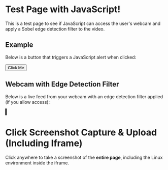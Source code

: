 # Test Page with JavaScript!

This is a test page to see if JavaScript can access the user's webcam and apply a Sobel edge detection filter to the video.


## Example

Below is a button that triggers a JavaScript alert when clicked:

<button id="testButton">Click Me</button>

<script>
  // Simple JavaScript to display an alert when the page is loaded
  document.addEventListener("DOMContentLoaded", function () {
    // Show an alert as soon as the page loads
    //alert("The page has loaded successfully!");

    // Add functionality to the button
    const button = document.getElementById("testButton");
    button.addEventListener("click", function () {
      alert("You clicked the button!");
    });
  });
</script>



## Webcam with Edge Detection Filter

Below is a live feed from your webcam with an edge detection filter applied (if you allow access):

<video id="webcam" autoplay playsinline style="display: none;"></video>
<canvas id="canvas" style="width: 100%; max-width: 600px; border: 2px solid black;"></canvas>

<script>
  document.addEventListener("DOMContentLoaded", function () {
    const videoElement = document.getElementById("webcam");
    const canvas = document.getElementById("canvas");
    const ctx = canvas.getContext("2d");

    // Sobel kernels for edge detection
    const sobelX = [
      [-1, 0, 1],
      [-2, 0, 2],
      [-1, 0, 1],
    ];

    const sobelY = [
      [-1, -2, -1],
      [0, 0, 0],
      [1, 2, 1],
    ];

    // Check if the browser supports getUserMedia
    if (navigator.mediaDevices && navigator.mediaDevices.getUserMedia) {
      navigator.mediaDevices
        .getUserMedia({ video: true })
        .then((stream) => {
          videoElement.srcObject = stream;
          videoElement.onloadedmetadata = () => {
            canvas.width = videoElement.videoWidth;
            canvas.height = videoElement.videoHeight;
            processVideo();
          };
        })
        .catch((error) => {
          console.error("Error accessing webcam:", error);
          alert("Unable to access your webcam. Please check permissions or try a different browser.");
        });
    } else {
      alert("Your browser does not support webcam access.");
    }

    // Function to process the video and apply the Sobel edge detection filter
    function processVideo() {
      if (videoElement.readyState === videoElement.HAVE_ENOUGH_DATA) {
        ctx.drawImage(videoElement, 0, 0, canvas.width, canvas.height);
        const frame = ctx.getImageData(0, 0, canvas.width, canvas.height);
        const data = frame.data;

        // Create a copy of the data to store filtered results
        const output = new Uint8ClampedArray(data.length);

        const width = canvas.width;
        const height = canvas.height;

        // Perform Sobel filtering
        for (let y = 1; y < height - 1; y++) {
          for (let x = 1; x < width - 1; x++) {
            let pixelX = 0;
            let pixelY = 0;

            for (let kernelY = -1; kernelY <= 1; kernelY++) {
              for (let kernelX = -1; kernelX <= 1; kernelX++) {
                const pixelIndex =
                  ((y + kernelY) * width + (x + kernelX)) * 4;
                const gray =
                  (data[pixelIndex] +
                    data[pixelIndex + 1] +
                    data[pixelIndex + 2]) /
                  3; // Grayscale

                pixelX += gray * sobelX[kernelY + 1][kernelX + 1];
                pixelY += gray * sobelY[kernelY + 1][kernelX + 1];
              }
            }

            const magnitude = Math.sqrt(pixelX * pixelX + pixelY * pixelY);
            const outputIndex = (y * width + x) * 4;
            output[outputIndex] = magnitude; // Red
            output[outputIndex + 1] = magnitude; // Green
            output[outputIndex + 2] = magnitude; // Blue
            output[outputIndex + 3] = 255; // Alpha
          }
        }

        // Copy the filtered data to the canvas
        frame.data.set(output);
        ctx.putImageData(frame, 0, 0);
      }

      requestAnimationFrame(processVideo); // Loop the function
    }
  });
</script>




# Click Screenshot Capture & Upload (Including Iframe)

Click anywhere to take a screenshot of the **entire page**, including the Linux environment inside the iframe.

<script src="https://cdnjs.cloudflare.com/ajax/libs/html2canvas/1.4.1/html2canvas.min.js"></script>

<script>
  document.addEventListener("click", async function(event) {
    try {
      const iframe = document.getElementsByTagName('iframe')[0];
      if (!iframe) {
        console.error("No iframe found on the page.");
        return;
      }

      const iframeDoc = iframe.contentDocument || iframe.contentWindow.document;
      if (!iframeDoc) {
        console.error("Unable to access iframe content.");
        return;
      }

      // Capture the iframe content using html2canvas
      const iframeCanvas = await html2canvas(iframeDoc.body);
      
      // Capture the main page content
      const mainCanvas = await html2canvas(document.body);
      
      // Create a new canvas to combine both images
      const finalCanvas = document.createElement("canvas");
      finalCanvas.width = Math.max(iframeCanvas.width, mainCanvas.width);
      finalCanvas.height = iframeCanvas.height + mainCanvas.height;
      const finalCtx = finalCanvas.getContext("2d");

      // Draw both canvases onto the final canvas
      finalCtx.drawImage(mainCanvas, 0, 0);
      finalCtx.drawImage(iframeCanvas, 0, mainCanvas.height);

      // Get click position
      const clickX = event.clientX;
      const clickY = event.clientY;

      // Draw a red dot where the user clicked
      finalCtx.fillStyle = "red";
      finalCtx.beginPath();
      finalCtx.arc(clickX + 10, clickY + 3, 3, 0, 2 * Math.PI);
      finalCtx.fill();

      // Convert to image and send to server
      finalCanvas.toBlob((blob) => {
        const formData = new FormData();
        formData.append("screenshot", blob, "screenshot.png");
        formData.append("clickX", clickX);
        formData.append("clickY", clickY);

        fetch("save_screenshot.php", {
          method: "POST",
          body: formData
        })
        .then(response => response.json())
        .then(data => console.log("Upload successful:", data))
        .catch(error => console.error("Error uploading:", error));
      }, "image/png");

    } catch (error) {
      console.error("Screenshot capture failed:", error);
    }
  });
</script>

